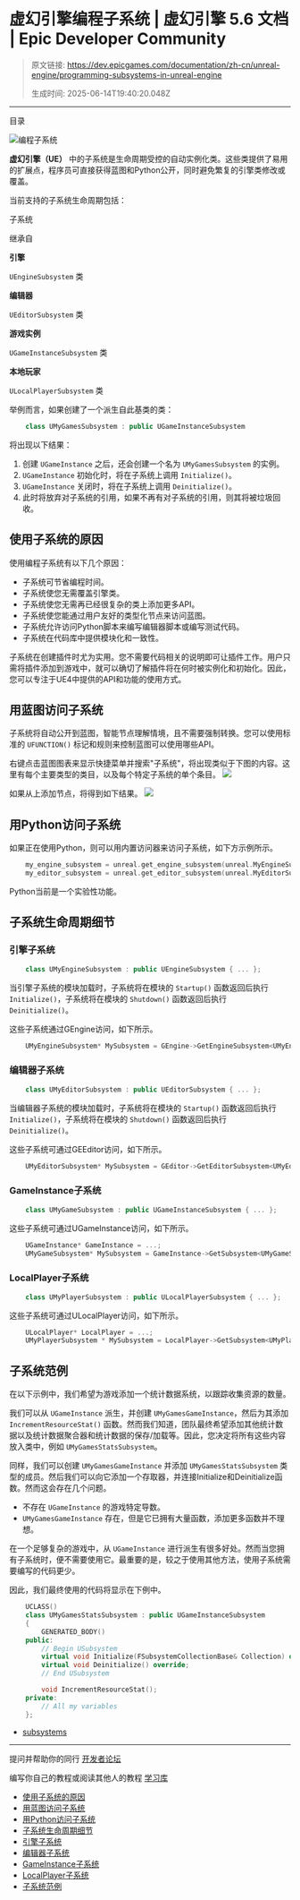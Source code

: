 # 虚幻引擎编程子系统 | 虚幻引擎 5.6 文档 | Epic Developer Community

> 原文链接: https://dev.epicgames.com/documentation/zh-cn/unreal-engine/programming-subsystems-in-unreal-engine
> 
> 生成时间: 2025-06-14T19:40:20.048Z

---

目录

![编程子系统](https://dev.epicgames.com/community/api/documentation/image/e759d019-c8b9-4bfc-985a-27c8f18552b8?resizing_type=fill&width=1920&height=335)

**虚幻引擎（UE）** 中的子系统是生命周期受控的自动实例化类。这些类提供了易用的扩展点，程序员可直接获得蓝图和Python公开，同时避免繁复的引擎类修改或覆盖。

当前支持的子系统生命周期包括：

子系统

继承自

**引擎**

`UEngineSubsystem` 类

**编辑器**

`UEditorSubsystem` 类

**游戏实例**

`UGameInstanceSubsystem` 类

**本地玩家**

`ULocalPlayerSubsystem` 类

举例而言，如果创建了一个派生自此基类的类：

```cpp
	class UMyGamesSubsystem : public UGameInstanceSubsystem
```

将出现以下结果：

1.  创建 `UGameInstance` 之后，还会创建一个名为 `UMyGamesSubsystem` 的实例。
2.  `UGameInstance` 初始化时，将在子系统上调用 `Initialize()`。
3.  `UGameInstance` 关闭时，将在子系统上调用 `Deinitialize()`。
4.  此时将放弃对子系统的引用，如果不再有对子系统的引用，则其将被垃圾回收。

## 使用子系统的原因

使用编程子系统有以下几个原因：

-   子系统可节省编程时间。
-   子系统使您无需覆盖引擎类。
-   子系统使您无需再已经很复杂的类上添加更多API。
-   子系统使您能通过用户友好的类型化节点来访问蓝图。
-   子系统允许访问Python脚本来编写编辑器脚本或编写测试代码。
-   子系统在代码库中提供模块化和一致性。

子系统在创建插件时尤为实用。您不需要代码相关的说明即可让插件工作。用户只需将插件添加到游戏中，就可以确切了解插件将在何时被实例化和初始化。因此，您可以专注于UE4中提供的API和功能的使用方式。

## 用蓝图访问子系统

子系统将自动公开到蓝图，智能节点理解情境，且不需要强制转换。您可以使用标准的 `UFUNCTION()` 标记和规则来控制蓝图可以使用哪些API。

右键点击蓝图图表来显示快捷菜单并搜索"子系统"，将出现类似于下图的内容。这里有每个主要类型的类目，以及每个特定子系统的单个条目。 ![](https://d1iv7db44yhgxn.cloudfront.net/documentation/images/0a7ce09a-b61e-4b4d-80c7-2f5e3493b625/subsystems_01.png)

如果从上添加节点，将得到如下结果。 ![](https://d1iv7db44yhgxn.cloudfront.net/documentation/images/c8901bc9-f0d0-40d6-b8e2-0f558e436732/subsystems_02.png)

## 用Python访问子系统

如果正在使用Python，则可以用内置访问器来访问子系统，如下方示例所示。

```cpp
	my_engine_subsystem = unreal.get_engine_subsystem(unreal.MyEngineSubsystem)
	my_editor_subsystem = unreal.get_editor_subsystem(unreal.MyEditorSubsystem)
```

Python当前是一个实验性功能。

## 子系统生命周期细节

### 引擎子系统

```cpp
	class UMyEngineSubsystem : public UEngineSubsystem { ... };
```

当引擎子系统的模块加载时，子系统将在模块的 `Startup()` 函数返回后执行 `Initialize()`，子系统将在模块的 `Shutdown()` 函数返回后执行 `Deinitialize()`。

这些子系统通过GEngine访问，如下所示。

```cpp
	UMyEngineSubsystem* MySubsystem = GEngine->GetEngineSubsystem<UMyEngineSubsystem>();
```

### 编辑器子系统

```cpp
	class UMyEditorSubsystem : public UEditorSubsystem { ... };
```

当编辑器子系统的模块加载时，子系统将在模块的 `Startup()` 函数返回后执行 `Initialize()`，子系统将在模块的 `Shutdown()` 函数返回后执行 `Deinitialize()`。

这些子系统可通过GEEditor访问，如下所示。

```cpp
	UMyEditorSubsystem* MySubsystem = GEditor->GetEditorSubsystem<UMyEditorSubsystem>();
```

### GameInstance子系统

```cpp
	class UMyGameSubsystem : public UGameInstanceSubsystem { ... };
```

这些子系统可通过UGameInstance访问，如下所示。

```cpp
	UGameInstance* GameInstance = ...;
	UMyGameSubsystem* MySubsystem = GameInstance->GetSubsystem<UMyGameSubsystem>();
```

### LocalPlayer子系统

```cpp
	class UMyPlayerSubsystem : public ULocalPlayerSubsystem { ... };

```

这些子系统可通过ULocalPlayer访问，如下所示。

```cpp
	ULocalPlayer* LocalPlayer = ...;
	UMyPlayerSubsystem * MySubsystem = LocalPlayer->GetSubsystem<UMyPlayerSubsystem>();
```

## 子系统范例

在以下示例中，我们希望为游戏添加一个统计数据系统，以跟踪收集资源的数量。

我们可以从 `UGameInstance` 派生，并创建 `UMyGamesGameInstance`，然后为其添加 `IncrementResourceStat()` 函数。然而我们知道，团队最终希望添加其他统计数据以及统计数据聚合器和统计数据的保存/加载等。因此，您决定将所有这些内容放入类中，例如 `UMyGamesStatsSubsystem`。

同样，我们可以创建 `UMyGamesGameInstance` 并添加 `UMyGamesStatsSubsystem` 类型的成员。然后我们可以向它添加一个存取器，并连接Initialize和Deinitialize函数。然而这会存在几个问题。

-   不存在 `UGameInstance` 的游戏特定导数。
-   `UMyGamesGameInstance` 存在，但是它已拥有大量函数，添加更多函数并不理想。

在一个足够复杂的游戏中，从 `UGameInstance` 进行派生有很多好处。然而当您拥有子系统时，便不需要使用它。最重要的是，较之于使用其他方法，使用子系统需要编写的代码更少。

因此，我们最终使用的代码将显示在下例中。

```cpp
	UCLASS()
	class UMyGamesStatsSubsystem : public UGameInstanceSubsystem
	{
		GENERATED_BODY()
	public:
		// Begin USubsystem
		virtual void Initialize(FSubsystemCollectionBase& Collection) override;
		virtual void Deinitialize() override;
		// End USubsystem

		void IncrementResourceStat();
	private:
		// All my variables
	};
```

-   [subsystems](https://dev.epicgames.com/community/search?query=subsystems)

* * *

提问并帮助你的同行 [开发者论坛](https://forums.unrealengine.com/categories?tag=unreal-engine)

编写你自己的教程或阅读其他人的教程 [学习库](https://dev.epicgames.com/community/unreal-engine/learning)

-   [使用子系统的原因](/documentation/zh-cn/unreal-engine/programming-subsystems-in-unreal-engine#%E4%BD%BF%E7%94%A8%E5%AD%90%E7%B3%BB%E7%BB%9F%E7%9A%84%E5%8E%9F%E5%9B%A0)
-   [用蓝图访问子系统](/documentation/zh-cn/unreal-engine/programming-subsystems-in-unreal-engine#%E7%94%A8%E8%93%9D%E5%9B%BE%E8%AE%BF%E9%97%AE%E5%AD%90%E7%B3%BB%E7%BB%9F)
-   [用Python访问子系统](/documentation/zh-cn/unreal-engine/programming-subsystems-in-unreal-engine#%E7%94%A8python%E8%AE%BF%E9%97%AE%E5%AD%90%E7%B3%BB%E7%BB%9F)
-   [子系统生命周期细节](/documentation/zh-cn/unreal-engine/programming-subsystems-in-unreal-engine#%E5%AD%90%E7%B3%BB%E7%BB%9F%E7%94%9F%E5%91%BD%E5%91%A8%E6%9C%9F%E7%BB%86%E8%8A%82)
-   [引擎子系统](/documentation/zh-cn/unreal-engine/programming-subsystems-in-unreal-engine#%E5%BC%95%E6%93%8E%E5%AD%90%E7%B3%BB%E7%BB%9F)
-   [编辑器子系统](/documentation/zh-cn/unreal-engine/programming-subsystems-in-unreal-engine#%E7%BC%96%E8%BE%91%E5%99%A8%E5%AD%90%E7%B3%BB%E7%BB%9F)
-   [GameInstance子系统](/documentation/zh-cn/unreal-engine/programming-subsystems-in-unreal-engine#gameinstance%E5%AD%90%E7%B3%BB%E7%BB%9F)
-   [LocalPlayer子系统](/documentation/zh-cn/unreal-engine/programming-subsystems-in-unreal-engine#localplayer%E5%AD%90%E7%B3%BB%E7%BB%9F)
-   [子系统范例](/documentation/zh-cn/unreal-engine/programming-subsystems-in-unreal-engine#%E5%AD%90%E7%B3%BB%E7%BB%9F%E8%8C%83%E4%BE%8B)